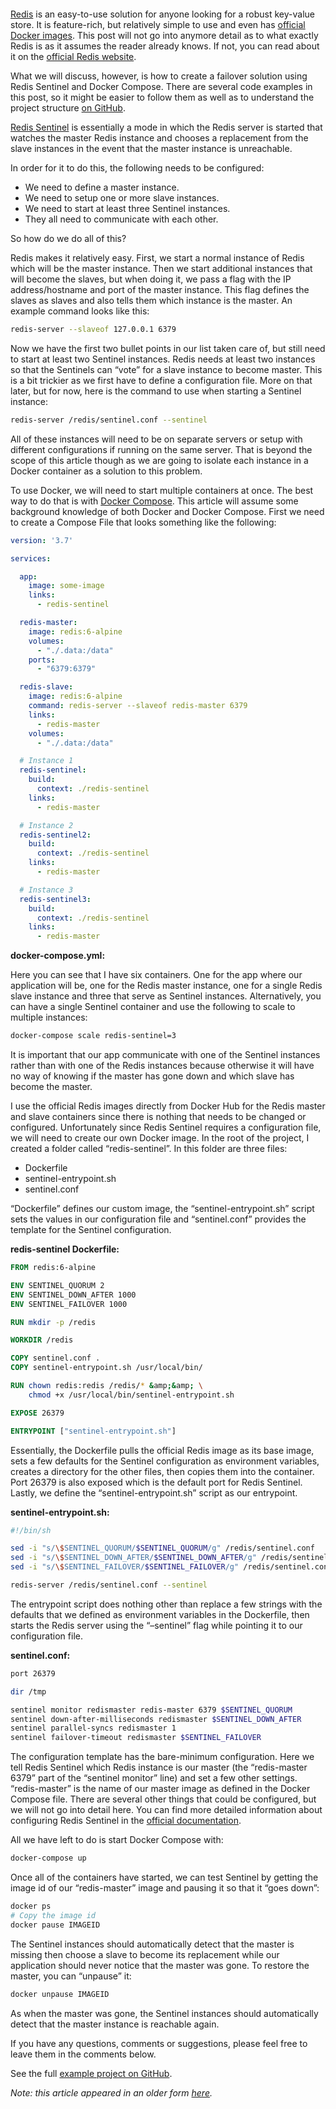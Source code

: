 <figure><img loading="lazy" decoding="async" src="twitter-jankolario-lRoX0shwjUQ-unsplash-scaled-1.jpg" alt=""></figure>

[Redis](http://redis.io/) is an easy-to-use solution for anyone looking for a robust key-value store. It is feature-rich, but relatively simple to use and even has [official Docker images](https://hub.docker.com/_/redis/). This post will not go into anymore detail as to what exactly Redis is as it assumes the reader already knows. If not, you can read about it on the [official Redis website](http://redis.io/).

What we will discuss, however, is how to create a failover solution using Redis Sentinel and Docker Compose. There are several code examples in this post, so it might be easier to follow them as well as to understand the project structure [on GitHub](https://github.com/Developers-Notebook/Redis-Sentinel-Docker-Compose).

[Redis Sentinel](http://redis.io/topics/sentinel) is essentially a mode in which the Redis server is started that watches the master Redis instance and chooses a replacement from the slave instances in the event that the master instance is unreachable.

In order for it to do this, the following needs to be configured:

-   We need to define a master instance.
-   We need to setup one or more slave instances.
-   We need to start at least three Sentinel instances.
-   They all need to communicate with each other.

So how do we do all of this?

Redis makes it relatively easy. First, we start a normal instance of Redis which will be the master instance. Then we start additional instances that will become the slaves, but when doing it, we pass a flag with the IP address/hostname and port of the master instance. This flag defines the slaves as slaves and also tells them which instance is the master. An example command looks like this:

```bash
redis-server --slaveof 127.0.0.1 6379
```

Now we have the first two bullet points in our list taken care of, but still need to start at least two Sentinel instances. Redis needs at least two instances so that the Sentinels can “vote” for a slave instance to become master. This is a bit trickier as we first have to define a configuration file. More on that later, but for now, here is the command to use when starting a Sentinel instance:

```bash
redis-server /redis/sentinel.conf --sentinel
```

All of these instances will need to be on separate servers or setup with different configurations if running on the same server. That is beyond the scope of this article though as we are going to isolate each instance in a Docker container as a solution to this problem.

To use Docker, we will need to start multiple containers at once. The best way to do that is with [Docker Compose](https://docs.docker.com/compose/). This article will assume some background knowledge of both Docker and Docker Compose. First we need to create a Compose File that looks something like the following:

```yaml
version: '3.7'

services:

  app:
    image: some-image
    links:
      - redis-sentinel

  redis-master:
    image: redis:6-alpine
    volumes:
      - "./.data:/data"
    ports:
      - "6379:6379"

  redis-slave:
    image: redis:6-alpine
    command: redis-server --slaveof redis-master 6379
    links:
      - redis-master
    volumes:
      - "./.data:/data"

  # Instance 1
  redis-sentinel:
    build:
      context: ./redis-sentinel
    links:
      - redis-master

  # Instance 2
  redis-sentinel2:
    build:
      context: ./redis-sentinel
    links:
      - redis-master

  # Instance 3
  redis-sentinel3:
    build:
      context: ./redis-sentinel
    links:
      - redis-master
```

**docker-compose.yml:**

Here you can see that I have six containers. One for the app where our application will be, one for the Redis master instance, one for a single Redis slave instance and three that serve as Sentinel instances. Alternatively, you can have a single Sentinel container and use the following to scale to multiple instances:

```bash
docker-compose scale redis-sentinel=3
```

It is important that our app communicate with one of the Sentinel instances rather than with one of the Redis instances because otherwise it will have no way of knowing if the master has gone down and which slave has become the master.

I use the official Redis images directly from Docker Hub for the Redis master and slave containers since there is nothing that needs to be changed or configured. Unfortunately since Redis Sentinel requires a configuration file, we will need to create our own Docker image. In the root of the project, I created a folder called “redis-sentinel”. In this folder are three files:

-   Dockerfile
-   sentinel-entrypoint.sh
-   sentinel.conf

“Dockerfile” defines our custom image, the “sentinel-entrypoint.sh” script sets the values in our configuration file and “sentinel.conf” provides the template for the Sentinel configuration.

**redis-sentinel Dockerfile:**

```dockerfile
FROM redis:6-alpine

ENV SENTINEL_QUORUM 2
ENV SENTINEL_DOWN_AFTER 1000
ENV SENTINEL_FAILOVER 1000

RUN mkdir -p /redis

WORKDIR /redis

COPY sentinel.conf .
COPY sentinel-entrypoint.sh /usr/local/bin/

RUN chown redis:redis /redis/* &amp;&amp; \
    chmod +x /usr/local/bin/sentinel-entrypoint.sh

EXPOSE 26379

ENTRYPOINT ["sentinel-entrypoint.sh"]
```

Essentially, the Dockerfile pulls the official Redis image as its base image, sets a few defaults for the Sentinel configuration as environment variables, creates a directory for the other files, then copies them into the container. Port 26379 is also exposed which is the default port for Redis Sentinel. Lastly, we define the “sentinel-entrypoint.sh” script as our entrypoint.

**sentinel-entrypoint.sh:**

```bash
#!/bin/sh

sed -i "s/\$SENTINEL_QUORUM/$SENTINEL_QUORUM/g" /redis/sentinel.conf
sed -i "s/\$SENTINEL_DOWN_AFTER/$SENTINEL_DOWN_AFTER/g" /redis/sentinel.conf
sed -i "s/\$SENTINEL_FAILOVER/$SENTINEL_FAILOVER/g" /redis/sentinel.conf

redis-server /redis/sentinel.conf --sentinel
```

The entrypoint script does nothing other than replace a few strings with the defaults that we defined as environment variables in the Dockerfile, then starts the Redis server using the “–sentinel” flag while pointing it to our configuration file.

**sentinel.conf:**

```bash
port 26379

dir /tmp

sentinel monitor redismaster redis-master 6379 $SENTINEL_QUORUM
sentinel down-after-milliseconds redismaster $SENTINEL_DOWN_AFTER
sentinel parallel-syncs redismaster 1
sentinel failover-timeout redismaster $SENTINEL_FAILOVER
```

The configuration template has the bare-minimum configuration. Here we tell Redis Sentinel which Redis instance is our master (the “redis-master 6379” part of the “sentinel monitor” line) and set a few other settings. “redis-master” is the name of our master image as defined in the Docker Compose file. There are several other things that could be configured, but we will not go into detail here. You can find more detailed information about configuring Redis Sentinel in the [official documentation](http://redis.io/topics/sentinel).

All we have left to do is start Docker Compose with:

```bash
docker-compose up
```

Once all of the containers have started, we can test Sentinel by getting the image id of our “redis-master” image and pausing it so that it “goes down”:

```bash
docker ps
# Copy the image id
docker pause IMAGEID
```

The Sentinel instances should automatically detect that the master is missing then choose a slave to become its replacement while our application should never notice that the master was gone. To restore the master, you can “unpause” it:

```bash
docker unpause IMAGEID
```

As when the master was gone, the Sentinel instances should automatically detect that the master instance is reachable again.

If you have any questions, comments or suggestions, please feel free to leave them in the comments below.

See the full [example project on GitHub](https://github.com/Developers-Notebook/Redis-Sentinel-Docker-Compose).

*Note: this article appeared in an older form [here](https://blog.alexseifert.com/2016/11/14/using-redis-sentinel-with-docker-compose/).*